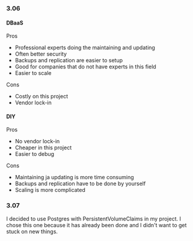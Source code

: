 ### 3.06

#### DBaaS
Pros
+ Professional experts doing the maintaining and updating
+ Often better security
+ Backups and replication are easier to setup
+ Good for companies that do not have experts in this field
+ Easier to scale

Cons
- Costly on this project
- Vendor lock-in

#### DIY
Pros
+ No vendor lock-in
+ Cheaper in this project
+ Easier to debug

Cons
- Maintaining ja updating is more time consuming
- Backups and replication have to be done by yourself
- Scaling is more complicated

### 3.07

I decided to use Postgres with PersistentVolumeClaims in my project. I chose this one because it has already been done and I didn't want to get stuck on new things.

